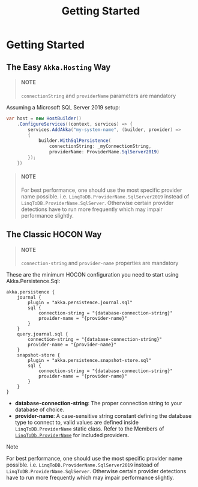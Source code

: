 ﻿---
uid: sql-getting-started
title: Getting Started
---

# Getting Started

## The Easy `Akka.Hosting` Way

> #### NOTE
> `connectionString` and `providerName` parameters are mandatory

Assuming a Microsoft SQL Server 2019 setup:
```csharp
var host = new HostBuilder()
    .ConfigureServices((context, services) => {
        services.AddAkka("my-system-name", (builder, provider) =>
        {
            builder.WithSqlPersistence(
                connectionString: _myConnectionString,
                providerName: ProviderName.SqlServer2019)
        });
    })
```

> #### NOTE
> For best performance, one should use the most specific provider name possible. i.e. `LinqToDB.ProviderName.SqlServer2019` instead of `LinqToDB.ProviderName.SqlServer`. Otherwise certain provider detections have to run more frequently which may impair performance slightly.

## The Classic HOCON Way

> #### NOTE
> `connection-string` and `provider-name` properties are mandatory

These are the minimum HOCON configuration you need to start using Akka.Persistence.Sql:
```hocon
akka.persistence {
    journal {
        plugin = "akka.persistence.journal.sql"
        sql {
            connection-string = "{database-connection-string}"
            provider-name = "{provider-name}"
        }
    }
    query.journal.sql {
        connection-string = "{database-connection-string}"
        provider-name = "{provider-name}"
    }
    snapshot-store {
        plugin = "akka.persistence.snapshot-store.sql"
        sql {
            connection-string = "{database-connection-string}"
            provider-name = "{provider-name}"
        }
    }
}
```

* **database-connection-string**: The proper connection string to your database of choice.
* **provider-name**: A case-sensitive string constant defining the database type to connect to, valid values are defined inside `LinqToDB.ProviderName` static class. Refer to the Members of [`LinqToDb.ProviderName`](https://linq2db.github.io/api/LinqToDB.ProviderName.html) for included providers.

> [!NOTE]
> For best performance, one should use the most specific provider name possible. i.e. `LinqToDB.ProviderName.SqlServer2019` instead of `LinqToDB.ProviderName.SqlServer`. Otherwise certain provider detections have to run more frequently which may impair performance slightly.